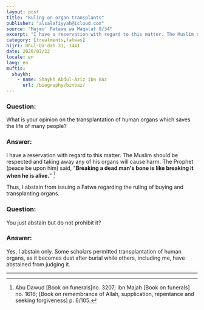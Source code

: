 ```yaml
---
layout: post
title: "Ruling on organ transplants"
publisher: "alsalafiyyah@icloud.com"
source: "Majmu' Fatawa wa Maqalat 8/34"
excerpt: "I have a reservation with regard to this matter. The Muslim should be respected and taking away any of his organs will cause harm."
category: [treatments,fatwas]
hijri: Dhul-Qa'dah 31, 1441
date: 2020/07/22
locale: en
lang: en
muftis:
  shaykh: 
    - name: Shaykh Abdul-Aziz ibn Baz
      url: /biography/binbaz/
---
```


### Question: 
What is your opinion on the transplantation of human organs which saves the life of many people?

### Answer: 
I have a reservation with regard to this matter. The Muslim should be respected and taking away any of his organs will cause harm. The Prophet (peace be upon him) said, "**Breaking a dead man's bone is like breaking it when he is alive.**" [^1] 

Thus, I abstain from issuing a Fatwa regarding the ruling of buying and transplanting organs.

### Question: 
You just abstain but do not prohibit it?

### Answer: 
Yes, I abstain only. Some scholars permitted transplantation of human organs, as it becomes dust after burial while others, including me, have abstained from judging it.

---
[^1]: Abu Dawud [Book on funerals]no. 3207; Ibn Majah [Book on funerals] no. 1616; [Book on remembrance of Allah, supplication, repentance and seeking forgiveness] p. 6/105.
